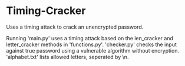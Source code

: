 # Timing-Cracker
Uses a timing attack to crack an unencrypted password. 

Running 'main.py' uses a timing attack based on the len_cracker and letter_cracker methods in 'functions.py'. 
'checker.py' checks the input against true password using a vulnerable algorithm without encryption. 
'alphabet.txt' lists allowed letters, seperated by \n.
